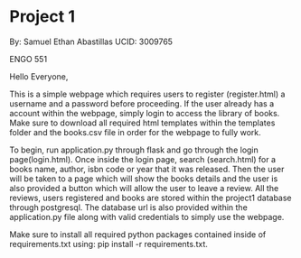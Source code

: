 # Project 1
By: Samuel Ethan Abastillas
UCID: 3009765

ENGO 551

Hello Everyone,

This is a simple webpage which requires users to register (register.html) a username and a password before proceeding.
If the user already has a account within the webpage, simply login to access the library of books. Make sure to download all required html templates within
the templates folder and the books.csv file in order for the webpage to fully work. 

To begin, run application.py through flask and go through the login page(login.html). Once inside the login page, search (search.html) for a books name, author,
isbn code or year that it was released. Then the user will be taken to a page which will show the books details and the user is also provided a button which will allow
the user to leave a review. All the reviews, users registered and books are stored within the project1 database through postgresql. The database url is also provided
within the application.py file along with valid credentials to simply use the webpage.

Make sure to install all required python packages contained inside of requirements.txt using: pip install -r requirements.txt. 
